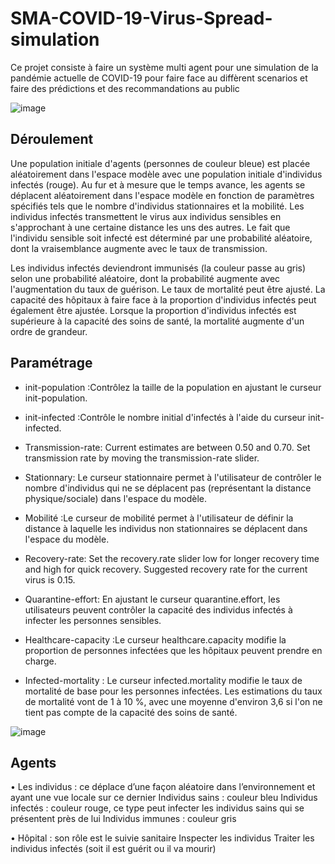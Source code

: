 # SMA-COVID-19-Virus-Spread-simulation
Ce projet consiste à faire un système multi agent pour une simulation de la pandémie actuelle de COVID-19 pour faire face au diffèrent scenarios et faire des prédictions et des recommandations au public

![image](https://user-images.githubusercontent.com/64171895/155948757-897de020-3e0c-434c-8d6a-28259f239a9a.png)


## Déroulement
Une population initiale d'agents (personnes de couleur bleue) est placée aléatoirement dans l'espace modèle avec une population initiale d'individus infectés (rouge). Au fur et à mesure que le temps avance, les agents se déplacent aléatoirement dans l'espace modèle en fonction de paramètres spécifiés tels que le nombre d'individus stationnaires et la mobilité. Les individus infectés transmettent le virus aux individus sensibles en s'approchant à une certaine distance les uns des autres. Le fait que l'individu sensible soit infecté est déterminé par une probabilité aléatoire, dont la vraisemblance augmente avec le taux de transmission. 

Les individus infectés deviendront immunisés (la couleur passe au gris) selon une probabilité aléatoire, dont la probabilité augmente avec l'augmentation du taux de guérison. Le taux de mortalité peut être ajusté. La capacité des hôpitaux à faire face à la proportion d'individus infectés peut également être ajustée. Lorsque la proportion d'individus infectés est supérieure à la capacité des soins de santé, la mortalité augmente d'un ordre de grandeur.


## Paramétrage
* init-population :Contrôlez la taille de la population en ajustant le curseur init-population.

* init-infected :Contrôle le nombre initial d'infectés à l'aide du curseur init-infected.
 
* Transmission-rate: Current estimates are between 0.50 and 0.70. Set transmission rate by moving the transmission-rate slider.

* Stationnary: Le curseur stationnaire permet à l'utilisateur de contrôler le nombre d'individus qui ne se déplacent pas (représentant la distance physique/sociale) dans l'espace du modèle.

* Mobilité :Le curseur de mobilité permet à l'utilisateur de définir la distance à laquelle les individus non stationnaires se déplacent dans l'espace du modèle.

* Recovery-rate: Set the recovery.rate slider low for longer recovery time and high for quick recovery. Suggested recovery rate for the current virus is 0.15.

* Quarantine-effort: En ajustant le curseur quarantine.effort, les utilisateurs peuvent contrôler la capacité des individus infectés à infecter les personnes sensibles.

* Healthcare-capacity :Le curseur healthcare.capacity modifie la proportion de personnes infectées que les hôpitaux peuvent prendre en charge.

* Infected-mortality : Le curseur infected.mortality modifie le taux de mortalité de base pour les personnes infectées. Les estimations du taux de mortalité vont de 1 à 10 %, avec une moyenne d'environ 3,6 si l'on ne tient pas compte de la capacité des soins de santé.

![image](https://user-images.githubusercontent.com/64171895/155888448-18f9b51e-00ab-4aea-a84a-02e9f1c38e34.png)

 
## Agents
•	Les individus : ce déplace d’une façon aléatoire dans l’environnement et ayant une vue locale sur ce dernier
		Individus sains : couleur bleu
		Individus infectés : couleur rouge, ce type peut infecter les individus sains qui se présentent près de lui
		Individus immunes : couleur gris

•	Hôpital : son rôle est le suivie sanitaire
		 Inspecter les individus
		 Traiter les individus infectés (soit il est guérit ou il va mourir)

